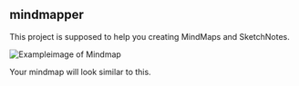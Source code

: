 ## mindmapper

This project is supposed to help you creating MindMaps and SketchNotes.

![Exampleimage of Mindmap](https://assets.xmind.net/www/assets/images/home/structures/home-structure-logic@2x-80699868f2.png)

Your mindmap will look similar to this. 
